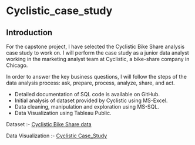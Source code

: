 # Cyclistic_case_study
## Introduction
For the capstone project, I have selected the Cyclistic Bike Share analysis case study to work on. 
I will perform the case study as a junior data analyst working in the marketing analyst team at Cyclistic, a bike-share company in Chicago.

In order to answer the key business questions, I will follow the steps of the data analysis process: ask, prepare, process, analyze, share, and act.
- Detailed documentation of SQL code is available on GitHub.
- Initial analysis of dataset provided by Cyclistic using MS-Excel.
- Data cleaning, manipulation and exploration using MS-SQL.
- Data Visualization using Tableau Public.

Dataset :- [Cyclistic Bike Share data](https://divvy-tripdata.s3.amazonaws.com/index.html)

Data Visualization :- [Cyclistic Case_Study](https://public.tableau.com/views/GoogleBikeShare/Dashboard1?:language=en-GB&publish=yes&:display_count=n&:origin=viz_share_link])

